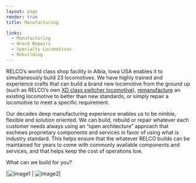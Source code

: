 ```yaml
---
layout: page
render: true
title: Manufacturing

links:
  - Manufacturing
  - Wreck Repairs
  - Specialty Locomotives
  - Rebuilding
---
```

RELCO’s world class shop facility in Albia, Iowa USA enables it to simultaneously build 23 locomotives.  We have highly trained and experience crafts that can build a brand new locomotive from the ground up (such as RELCO’s own [XD class switcher locomotive](/XD/)), [remanufacture](/Rebuid/) an existing locomotive to better than new standards, or simply repair a locomotive to meet a specific requirement.

Our decades deep manufacturing experience enables us to be nimble, flexible and solution oriented.   We can build, rebuild or repair whatever each customer needs always using an “open architecture” approach that eschews proprietary components and services in favor of using what is industry standard.  This helps ensure that the whatever RELCO builds can be maintained for years to come with commonly available components and services, and that helps keep the cost of operations low.

What can we build for you?

 |![Image1]({{site.baseurl}}/images/image1079.jpg)  |  ![Image2]({{site.baseurl}}/images/image1088.jpg)|
